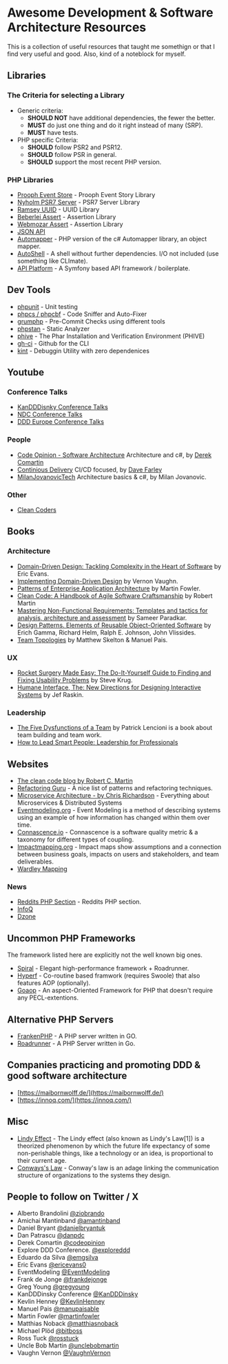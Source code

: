 # Awesome Development & Software Architecture Resources

This is a collection of useful resources that taught me somethign or that I find very useful and good. Also, kind of a noteblock for myself.

## Libraries

### The Criteria for selecting a Library

* Generic criteria:
  * **SHOULD NOT** have additional dependencies, the fewer the better.
  * **MUST** do just one thing and do it right instead of many (SRP).
  * **MUST** have tests.
* PHP specific Criteria:
  * **SHOULD** follow PSR2 and PSR12.
  * **SHOULD** follow PSR in general.
  * **SHOULD** support the most recent PHP version.

### PHP Libraries

* [Prooph Event Store](https://github.com/prooph/event-store) - Prooph Event Story Library
* [Nyholm PSR7 Server](https://github.com/Nyholm/psr7-server) - PSR7 Server Library
* [Ramsey UUID](https://github.com/ramsey/uuid) - UUID Library
* [Beberlei Assert](https://github.com/beberlei/assert) - Assertion Library
* [Webmozar Assert](https://github.com/webmozarts/assert) - Assertion Library
* [JSON API](https://github.com/json-api-php/json-api)
* [Automapper](https://github.com/janephp/automapper) - PHP version of the c# Automapper library, an object mapper.
* [AutoShell](https://github.com/pmjones/AutoShell) - A shell without further dependencies. I/O not included (use something like CLImate).
* [API Platform](https://api-platform.com/) - A Symfony based API framework / boilerplate.

## Dev Tools

* [phpunit](https://github.com/sebastianbergmann/phpunit) - Unit testing
* [phpcs / phpcbf](https://github.com/squizlabs/PHP_CodeSniffer) - Code Sniffer and Auto-Fixer
* [grumphp](https://github.com/phpro/grumphp) - Pre-Commit Checks using different tools
* [phpstan](https://github.com/phpstan/phpstan) - Static Analyzer
* [phive](https://github.com/phar-io/phive) - The Phar Installation and Verification Environment (PHIVE)
* [gh-ci](https://cli.github.com/) - Github for the CLI
* [kint](https://github.com/kint-php/kint) - Debuggin Utility with zero dependenices

## Youtube

### Conference Talks

* [KanDDDisnky Conference Talks](https://www.youtube.com/@KanDDDinsky)
* [NDC Conference Talks](https://www.youtube.com/@ndc)
* [DDD Europe Conference Talks](https://www.youtube.com/@ddd_eu)

### People

* [Code Opinion - Software Architecture](https://www.youtube.com/@CodeOpinion) Architecture and c#, by [Derek Comartin](https://codeopinion.com/)
* [Continious Delivery](https://www.youtube.com/@ContinuousDelivery) CI/CD focused, by [Dave Farley](https://www.davefarley.net/)
* [MilanJovanovicTech](https://www.youtube.com/@MilanJovanovicTech) Architecture basics & c#, by Milan Jovanovic.

### Other

* [Clean Coders](https://www.youtube.com/@Cleancoders)

## Books

### Architecture

* [Domain-Driven Design: Tackling Complexity in the Heart of Software](https://www.amazon.de/-/en/Evans-Eric-ebook/dp/B00794TAUG) by Eric Evans.
* [Implementing Domain-Driven Design](https://www.amazon.de/dp/B00BCLEBN8) by Vernon Vaughn.
* [Patterns of Enterprise Application Architecture](https://www.amazon.de/dp/B008OHVDFM) by Martin Fowler.
* [Clean Code: A Handbook of Agile Software Craftsmanship](https://www.amazon.de/-/en/Robert-Martin/dp/0132350882) by Robert Martin
* [Mastering Non-Functional Requirements: Templates and tactics for analysis, architecture and assessment](https://www.amazon.de/-/en/Sameer-Paradkar/dp/178829923X) by Sameer Paradkar.
* [Design Patterns. Elements of Reusable Object-Oriented Software](https://www.amazon.de/-/en/Erich-Gamma/dp/0201633612) by Erich Gamma, Richard Helm, Ralph E. Johnson, John Vlissides.
* [Team Topologies](https://www.amazon.de/-/en/Team-Topologies-Organizing-Business-Technology/dp/1942788819) by Matthew Skelton & Manuel Pais.

### UX

* [Rocket Surgery Made Easy: The Do-It-Yourself Guide to Finding and Fixing Usability Problems](https://www.amazon.de/-/en/Steve-Krug/dp/0321657292) by Steve Krug.
* [Humane Interface, The: New Directions for Designing Interactive Systems](https://www.oreilly.com/library/view/humane-interface-the/0201379376/) by Jef Raskin.

### Leadership

* [The Five Dysfunctions of a Team](https://www.amazon.de/dp/0787960756) by Patrick Lencioni is a book about team building and team work.
* [How to Lead Smart People: Leadership for Professionals](https://www.amazon.de/-/en/Mike-Mister-ebook/dp/B07CTRRPRJ)

## Websites

* [The clean code blog by Robert C. Martin](https://blog.cleancoder.com/)
* [Refactoring Guru](https://refactoring.guru/) - A nice list of patterns and refactoring techniques.
* [Microservice Architecture - by Chris Richardson](https://microservices.io/) - Everything about Microservices & Distributed Systems
* [Eventmodeling.org](https://eventmodeling.org/) - Event Modeling is a method of describing systems using an example of how information has changed within them over time.
* [Connascence.io](https://connascence.io/strength.html) - Connascence is a software quality metric & a taxonomy for different types of coupling.
* [Impactmapping.org](https://www.impactmapping.org/) - Impact maps show assumptions and a connection between business goals, impacts on users and stakeholders, and team deliverables.
* [Wardley Mapping](https://learnwardleymapping.com/)

### News

* [Reddits PHP Section](https://www.reddit.com/r/PHP/) - Reddits PHP section.
* [InfoQ](https://www.infoq.com/)
* [Dzone](https://dzone.com/)

## Uncommon PHP Frameworks

The framework listed here are explicitly not the well known big ones.

* [Spiral](https://spiral.dev/) - Elegant high-performance framework + Roadrunner.
* [Hyperf](https://github.com/hyperf/hyperf) - Co-routine based framwork (requires Swoole) that also features AOP (optionally).
* [Goaop](https://github.com/goaop/framework) - An aspect-Oriented Framework for PHP that doesn't require any PECL-extentions.

## Alternative PHP Servers

* [FrankenPHP](https://frankenphp.dev/) - A PHP server written in GO.
* [Roadrunner](https://github.com/roadrunner-server/roadrunner) - A PHP Server written in Go.

## Companies practicing and promoting DDD & good software architecture

* [https://maibornwolff.de/](https://maibornwolff.de/)
* [https://innoq.com/](https://innoq.com/)

## Misc

* [Lindy Effect](https://en.wikipedia.org/wiki/Lindy_effect) - The Lindy effect (also known as Lindy's Law[1]) is a theorized phenomenon by which the future life expectancy of some non-perishable things, like a technology or an idea, is proportional to their current age.
* [Conways's Law](https://en.wikipedia.org/wiki/Conway%27s_law) - Conway's law is an adage linking the communication structure of organizations to the systems they design.

## People to follow on Twitter / X

* Alberto Brandolini [@ziobrando](https://twitter.com/ziobrando)
* Amichai Mantinband [@amantinband](https://twitter.com/amantinband)
* Daniel Bryant [@danielbryantuk](https://twitter.com/danielbryantuk)
* Dan Patrascu [@danpdc](https://twitter.com/danpdc)
* Derek Comartin [@codeopinion](https://twitter.com/codeopinion)
* Explore DDD Conference. [@exploreddd](https://twitter.com/exploreddd)
* Eduardo da Silva [@emgsilva](https://twitter.com/emgsilva)
* Eric Evans [@ericevans0](https://twitter.com/ericevans0)
* EventModeling [@EventModeling](https://twitter.com/EventModeling)
* Frank de Jonge [@frankdejonge](https://twitter.com/frankdejonge)
* Greg Young [@gregyoung](https://twitter.com/gregyoung)
* KanDDDinsky Conference [@KanDDDinsky](https://twitter.com/KanDDDinsky)
* Kevlin Henney [@KevlinHenney](https://twitter.com/KevlinHenney)
* Manuel Pais [@manupaisable](https://twitter.com/manupaisable)
* Martin Fowler [@martinfowler](https://twitter.com/martinfowler)
* Matthias Noback [@matthiasnoback](https://twitter.com/matthiasnoback)
* Michael Plöd [@bitboss](https://twitter.com/bitboss)
* Ross Tuck [@rosstuck](https://twitter.com/rosstuck)
* Uncle Bob Martin [@unclebobmartin](https://twitter.com/unclebobmartin)
* Vaughn Vernon [@VaughnVernon](https://twitter.com/VaughnVernon)
